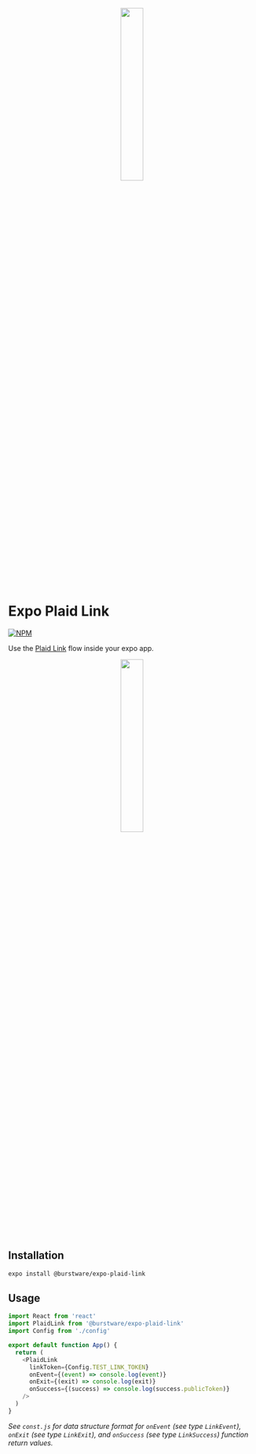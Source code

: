 <p align="center">
  <a href="https://burstware.com">
      <img src="https://s3-us-west-2.amazonaws.com/burstware.com/img/burstware+horizontal.png" width="30%" />
  </a>
</p>

# Expo Plaid Link

[![NPM](https://img.shields.io/badge/npm-1.0.7-blue)](https://www.npmjs.org/@burstware/expo-plaid-link)

Use the [Plaid Link](https://plaid.com/docs/link/) flow inside your expo app.

<p align="center">
  <a href="https://github.com/burstware/expo-plaid-link/">
      <img src="https://plaid.com/assets/img/products/link-example-img.png" width="30%" />
  </a>
</p>

## Installation

```bash
expo install @burstware/expo-plaid-link
```

## Usage

```javascript
import React from 'react'
import PlaidLink from '@burstware/expo-plaid-link'
import Config from './config'

export default function App() {
  return (
    <PlaidLink
      linkToken={Config.TEST_LINK_TOKEN}
      onEvent={(event) => console.log(event)}
      onExit={(exit) => console.log(exit)}
      onSuccess={(success) => console.log(success.publicToken)}
    />
  )
}
```

_See `const.js` for data structure format for `onEvent` (see type `LinkEvent`), `onExit` (see type `LinkExit`), and `onSuccess` (see type `LinkSuccess`) function return values._
